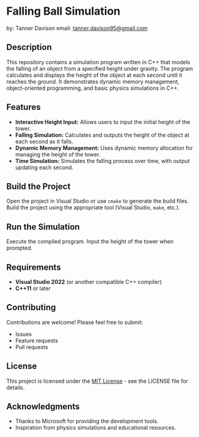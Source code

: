 # Falling Ball Simulation
by: Tanner Davison
email: tanner.davison95@gmail.com

## Description

This repository contains a simulation program written in C++ that models the falling of an object from a specified height under gravity. The program calculates and displays the height of the object at each second until it reaches the ground. It demonstrates dynamic memory management, object-oriented programming, and basic physics simulations in C++.

## Features

- **Interactive Height Input:** Allows users to input the initial height of the tower.
- **Falling Simulation:** Calculates and outputs the height of the object at each second as it falls.
- **Dynamic Memory Management:** Uses dynamic memory allocation for managing the height of the tower.
- **Time Simulation:** Simulates the falling process over time, with output updating each second.

## Build the Project

Open the project in Visual Studio or use `cmake` to generate the build files. Build the project using the appropriate tool (Visual Studio, `make`, etc.).

## Run the Simulation

Execute the compiled program. Input the height of the tower when prompted.

## Requirements

- **Visual Studio 2022** (or another compatible C++ compiler)
- **C++11** or later

## Contributing

Contributions are welcome! Please feel free to submit:

- Issues
- Feature requests
- Pull requests

## License

This project is licensed under the [MIT License](LICENSE) - see the LICENSE file for details.

## Acknowledgments

- Thanks to Microsoft for providing the development tools.
- Inspiration from physics simulations and educational resources.
